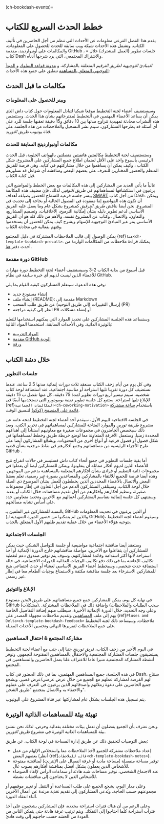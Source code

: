 (ch-bookdash-events)=
# خطط الحدث السريع للكتاب

يقدم هذا الفصل الفرعي معلومات عن الأحداث التي تنظم من أجل الحاضرين في تأليف الكتاب. وتشمل هذه الأحداث شبكة ويب سابقة للحدث للحصول على المعلومات، والمكالمات على أونبوارديند، مقدمة GitHub ، • جلسات تطوير (العمل المشترك) خلال كتاب Dash والاشتراك المجتمعي، التي يرد شرحها أدناه.

_المبادئ التوجيهية لطريق الترقيم_ المتعلقة بالمشاركة، و [مدونة قواعد السلوك](https://the-turing-way.netlify.app/community-handbook/coc.html) و [المبدأ التوجيهي المتعلق بالمساهمة](https://github.com/alan-turing-institute/the-turing-way/blob/main/CONTRIBUTING.md) تنطبق على جميع هذه الأحداث:

## مكالمات ما قبل الحدث

### ويينر للحصول على المعلومات

وسيستضيف أعضاء لجنة التخطيط موقعا شبكيا لتبادل المعلومات حول كتاب داش الذي يمكن أن يساعد الأعضاء المهتمين في التخطيط لمقترحاتهم بشأن هذا الحدث. وستتضمن هذه النشرات محادثة تمهيدية تتراوح مدتها بين 10 دقائق و15 دقيقة تعقبها جلسة للرد على أي أسئلة قد يطرحها المشاركون. سيتم نشر التسجيل والملاحظات من هذه الجلسة على قناة يوتيوب _طريق التوريد_.

### مكالمات أونبواردينج السابقة للحدث

وستستضيف لجنة التخطيط مكالمتين هاتفيتين متصلتين بالهواتف الخلوية، قبل الحدث الرئيسي بأسبوع واحد على الأقل لضمان اطلاع جميع المشاركين على المشروع، شكل الكتاب ، وكيف يمكن أن يساهموا من خلال مشاركتهم في كتابه. وهي فرصة للفريق المنظم والحضور المختارين للتعرف على بعضهم البعض ومناقشة أي شواغل قد تساورهم قبل كتابة الكتاب.

غالباً ما يأتي العديد من المشاركين إلى هذه المكالمات مع بعض الخطط والمواضيع التي يرغبون في استكشافها لمساهماتهم في _طريق التوفير_. لذلك، فإن مضيف هذه المكالمة ييسر جلسة فرعية للسماح للحضور بصياغة أهداف [SMART](https://www.atlassian.com/blog/productivity/how-to-write-smart-goals) من أجل كتاب Dash. ويمكن أن تكون هذه المواضيع إما مفقودة في الفصول الحالية أو بحاجة إلى تحديث في المشروع. نحن أيضا نناقش _طريق الترقيق_ كمشروع بشكل عام وما يعمل عليه الفريق الأساسي لدعم تطوير دليله بشأن إمكانية الترميح، الأخلاقيات، وتصميم المشاريع، والتعاون، والاتصال، وكتاب عن المشروع نفسه. والأهم من ذلك كله هو أن الفريق الأساسي يمر عبر المبادئ التوجيهية للإسهام ويشرح كيف يمكن للحضور أن يستخدموا وقتهم بفعالية في محادثة الكتاب.

يمكن الوصول إلى قالب الملاحظات المشتركة في دليل المجتمع {ref}`هنا<ch-template-bookdash-precall>`. يمكنك قراءة ملاحظات من المكالمات الواردة من أحدث دفتر [هنا](https://hackmd.io/@turingway).

### دورة مقدمة GitHub

قبل أسبوع من بداية الكتاب 2-3 وسيستضيف أعضاء لجنة التخطيط دورة مهارات للأعضاء الذين ليست لديهم أي خبرة سابقة في نظام GitHub.

وفي هذه الدعوة، سيتعلم المشاركون كيفية القيام بما يلي:
- إنشاء مستودع جديد
- إنشاء ملف (README): مقدمة إلى Markdown
- إرسال التغييرات (إلى طريق التوحيد) عن طريق طلب السحب (PR)
- انظر إلى كيفية مراجعة PR أو إنشاء مشكلات

وستساعد هذه الجلسة المشاركين على تحديد الموارد التي يمكنهم استخدامها للتعلم بالوتيرة الذاتية. وفي الأحداث السابقة، استخدمنا المواد التالية:
- [المواد التدريبية](https://malvikasharan.github.io/developing_collaborative_document)
- [مقدمة GitHub الودية](https://docs.google.com/presentation/d/e/2PACX-1vR-Qu4kYulSMGnnAHH9-OonNiLkaJrsolEecEkt0VD5_3PmKWePmiSQwxK3QHoq5gNsL-MJKowmgsAx/pub?start=false&loop=false&delayms=3000)
- [ورقة](https://guides.github.com/pdfs/markdown-cheatsheet-online.pdf)

## خلال دشة الكتاب

### جلسات التطوير

وفي كل يوم من أيام زحف الكتاب سنعقد ثلاث دورات إنمائية مدتها 2.5 ساعة، عندما نستضيف كل دورة تقريبا تليها استراحة أو مناسبة اجتماعية. عند استضافة لوحة كتاب شخصية، سيتم تيسير أربع دورات تطوير لمدة 75 دقيقة، كل منها تفصل ب 15 دقيقة للإبلاغ تليها استراحة. ستتبع كل جلسة تطوير تقنية بومودورو التي نستخدمها أيضًا في {ref}`المكالمات الجماعية<ch-coworking-motivation>` باستخدام [ساعة مشتركة قائمة على المتصفح (كوكو)](https://cuckoo.team/tw-bookdash) لتنسيق الوقت.

في الجلسة الافتتاحية لليوم الأول، سيقدم أحد أعضاء لجنة التخطيط لمحة عامة عن مشروع _طريقة تورين_ والموارد المتاحة للمشاركين لمساهماتهم في تحرير الكتب. وبعد ذلك سيخصص الحاضرون في مجموعات صغيرة مع معاونيهم استنادا إلى أهدافهم المحددة زمنيا. وستعمل الأفرقة المتعاونة معا لوضع خريطة طريق وخطط لمساهماتها في شكل فصول أو فصول فرعية أو أنواع أخرى من المحتويات. ويشجَّع المشاركون أيضا على طرح الأجزاء الرئيسية من مساهماتهم وجمع أفكارهم في نقاط مرجعية بشأن قضية GitHub .

أما بقية جلسات التطوير في جميع أنحاء كتاب داش فستيسر في حالات انفراج تتيح للأعضاء الذين لديهم أفكار مماثلة أن يتعاونوا. ويمكن للمشاركين أيضا أن يعملوا في مجموعات ذاتية التنظيم أو فرادى بشأن أفكارهم المتعلقة بالمساهمة بدعم من الموجهين. وهذه أيضا فرصة للجميع للالتقاء بالمشاركين والمساعدين بصورة غير رسمية، تعلم بعضنا البعض والاتصال بالأعضاء المحددين الذين يخططون للعمل بشأن الموضوع ذي الصلة خلال لوحة الكتاب. وسيتلقى المشاركون الدعم من أجل التعاون في إطار مجموعات صغيرة، وتنظيم أفكارهم وأفكارهم من أجل تقديم مساهمات خلال الكتاب أو بعده. وستنتهي كل جلسة إنمائية بتقاسم المشاركين أعمالهم مع الآخرين وتحديد متعاونين جدد على أساس تشابه مصالحهم.

بالنسبة للمشاركين غير الملمين بـ GitHub أو الذين يرغبون في تحديث المعلومات (والذين لم يتمكنوا من حضور الدورة التمهيدية لـ GitHub)، وسيقوم أعضاء لجنة التخطيط بتوجيه هؤلاء الأعضاء من خلال عملية تقديم طلبهم الأول المتعلق بالجذب.

### الجلسات الاجتماعية

وستعقد أيضا مناقشة اجتماعية مواضيعية أو جلسة للتواصل الشبكي حيث يمكن للمشاركين أن يتفاعلوا مع الآخرين، مواصلة مناقشاتهم خارج الدورة الإنمائية أو أخذ استراحة لأنها أكثر استدامة وفائدة لمشاركتهم. وسوف يتم توفير صندوق دعم لتغطية تكاليف الإعاشة بما في ذلك دفع تكاليف الوجبات الغذائية للدورات الاجتماعية. في حالة استضافة حدث شخصي، وسيخطط أعضاء الفريق الأساسي لعشاء أو حدث اجتماعي يتيح للمشاركين الاسترخاء بعد جلسة مناقشة مكثفة والاستمتاع بوجبات الطعام معا في إطار غير رسمي.

### الإبلاغ والتوثيق

في نهاية كل يوم، يمكن للمشاركين جمع جميع مساهماتهم على _طريق اللحن_ مستودع GitHub (مشكلات). سحب الطلبات والملاحظات) وإضافة ذلك في الملاحظات المشتركة. وعلى وجه التحديد، خلال الدورة الإنمائية الأخيرة، سيطلب منهم إضافة التفاصيل الخاصة بهم إلى ملف [المساهمين](https://github.com/alan-turing-institute/the-turing-way/tree/book-dash-chapter/contributors.md) وتقديم ملاحظات مجهولة المصدر على {ref}`Pluses and Delta<ch-template-bookdash-feedback>` ملاحظات. وسيساعد ذلك لجنة التخطيط على جمع الملاحظات لتقريرها النهائي وتحسين الأحداث المقبلة.

### مشاركة المجتمع & احتفال المساهمين

في اليوم الأخير من زحف الكتاب، _فريق تورينج_ جنبا إلى جنب مع أعضاء لجنة التخطيط يستضيفون جلسات المشاركة المجتمعية والاحتفال بالمساهمين المفتوحة للجمهور. وتوفر أنشطة المشاركة المجتمعية منبرا عاما للاعتراف علنا بعمل الحاضرين والمساهمين في المجتمع.

في هذه الجلسة، جميع المساهمين المهتمين، بما في ذلك الحضور في كتاب Dash، ستتاح لهم الفرصة لمشاركة عملهم مع الجميع من خلال عرض عرضي/عرض قصير. ويشجع جميع الحاضرين على دعوة زملائهم وأصدقائهم الذين يرغبون في التعرف على عملهم والاحتفاء به والاتصال بمجتمع "طريق الشحن".

يتم تسجيل هذه الجلسات بشكل عام لمشاركتها عبر قناة المشروع على اليوتيوب.

## تهيئة بيئة للمساهمات الذاتية الوتيرة

ونحن نعترف بأن الجميع يفضلون أن تعمل بيئات مختلفة بفعالية وحرص. لذلك نحن ننشئ بيئة للمساهمات الذاتية الوتيرة في مشروع _طريق التورين_.

بعض التوصيات لتحقيق ذلك عن طريق إدارة المساحة في لوحة الكتاب، عن طريق:
- إعداد ملاحظات مشتركة للجميع لأخذ الملاحظات معا واستخلاص الإلهام من عمل بعضهم البعض (أنظر {ref}`قالب للملاحظات<ch-template-bookdash-notes>`).
- توفير مساحة منفصلة (مساحة مادية أو غرفة انفصال على الإنترنت) لمناقشة مفتوحة للأشخاص الذين يعملون بشكل أفضل بمناقشة أفكارهم بصوت عال.
- عند الاجتماع الشخصي، توفير مساحات شبه هادئة أو سماعات الرأس لإلغاء الضوضاء للأشخاص الذين لا يحتاجون إلى مناقشات نشطة.

وعلى مدار اليوم، يشجع الجميع على طلب المساعدة أو التنقل أو تغيير موقفهم أو مجموعتهم حسب الحاجة. ويُدعى المشاركون إلى تقديم تغذية مرتدة عن أعمال الآخرين أثناء انعقاد الدورة.

وعلى الرغم من أن هناك فترات استراحة محددة، فإن المشاركين يشجعون على أخذ فترات استراحة كلما احتاجوا إلى التفكك. ويتم ترتيب غرفة هادئة حتى يتمكن الناس من العودة من الحشد حسب حاجتهم إلى وقت هادئ.
